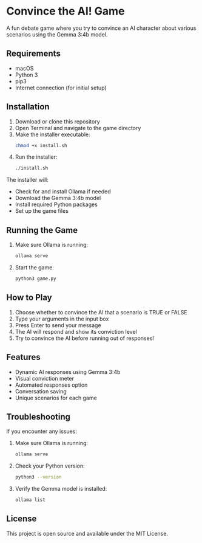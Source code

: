 # Convince the AI! Game

A fun debate game where you try to convince an AI character about various scenarios using the Gemma 3:4b model.

## Requirements

- macOS
- Python 3
- pip3
- Internet connection (for initial setup)

## Installation

1. Download or clone this repository
2. Open Terminal and navigate to the game directory
3. Make the installer executable:
   ```bash
   chmod +x install.sh
   ```
4. Run the installer:
   ```bash
   ./install.sh
   ```

The installer will:
- Check for and install Ollama if needed
- Download the Gemma 3:4b model
- Install required Python packages
- Set up the game files

## Running the Game

1. Make sure Ollama is running:
   ```bash
   ollama serve
   ```
2. Start the game:
   ```bash
   python3 game.py
   ```

## How to Play

1. Choose whether to convince the AI that a scenario is TRUE or FALSE
2. Type your arguments in the input box
3. Press Enter to send your message
4. The AI will respond and show its conviction level
5. Try to convince the AI before running out of responses!

## Features

- Dynamic AI responses using Gemma 3:4b
- Visual conviction meter
- Automated responses option
- Conversation saving
- Unique scenarios for each game

## Troubleshooting

If you encounter any issues:

1. Make sure Ollama is running:
   ```bash
   ollama serve
   ```
2. Check your Python version:
   ```bash
   python3 --version
   ```
3. Verify the Gemma model is installed:
   ```bash
   ollama list
   ```

## License

This project is open source and available under the MIT License.